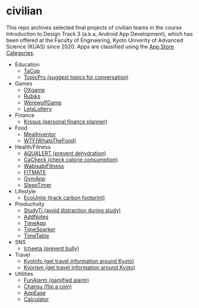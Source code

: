 # civilian
This repo archives selected final projects of civilian teams in the course Introduction to Design Track 3 (a.k.a, Android App Development), which has been offered at the Faculty of Engineering, Kyoto Univerity of Advanced Science (KUAS) since 2020. Apps are classified using the [App Store Categories](https://developers.apptweak.com/reference/app-store-categories).

* Education
  - [TaCop](https://github.com/ID3-finalProject-archive/civilian/blob/main/2022_TaCoP.aia)
  - [TopicPro (suggest topics for conversation)](https://github.com/ID3-finalProject-archive/civilian/blob/main/2022_TopicPro.aia)
* Games
  - [OXgame](https://github.com/ID3-finalProject-archive/civilian/blob/main/2022_OXgame.aia)
  - [Rubiks](https://github.com/ID3-finalProject-archive/civilian/blob/main/2023_Rubiks.aia)
  - [WerewolfGame](https://github.com/ID3-finalProject-archive/civilian/blob/main/2023_WerewolfGame.aia)
  - [LetsLottery](https://github.com/ID3-finalProject-archive/civilian/blob/main/2021_LetsLottery.aia)
* Finance
  - [Krosus (personal finance planner)](https://github.com/ID3-finalProject-archive/civilian/blob/main/2022_Krosus.aia)
* Food
  - [MealInventor](https://github.com/ID3-finalProject-archive/civilian/blob/main/2021_mealInventor.aia)
  - [WTF(WhatsTheFood)](https://github.com/ID3-finalProject-archive/civilian/blob/main/2022_WTF.aia)
* Health/Fitness
  - [AQUALERT (prevent dehydration)](https://github.com/ID3-finalProject-archive/civilian/blob/main/2022_AQUALERT.aia)
  - [CaCheck (check calorie consumption)](https://github.com/ID3-finalProject-archive/civilian/blob/main/2021_CaCheck.aia)
  - [WabisabiFitness](https://github.com/ID3-finalProject-archive/civilian/blob/main/2022_WabisabiFitness.aia)
  - [FITMATE](https://github.com/ID3-finalProject-archive/civilian/blob/main/2023_FITMATE.aia)
  - [GymApp](https://github.com/ID3-finalProject-archive/civilian/blob/main/2023_GymApp.aia)
  - [SleepTimer](https://github.com/ID3-finalProject-archive/civilian/blob/main/2023_SleepTimer.aia)
* Lifestyle
  - [EcoUnite (track carbon footprint)](https://github.com/ID3-finalProject-archive/civilian/tree/main/2023_EcoUnite)
* Productivity
  - [StudyTi (avoid distraction during study)](https://github.com/ID3-finalProject-archive/civilian/blob/main/2022_StudyTi.aia)
  - [AddNotes](https://github.com/ID3-finalProject-archive/civilian/blob/main/2021_AddNotes.aia)
  - [TimeApp](https://github.com/ID3-finalProject-archive/civilian/blob/main/2022_TimeApp.aia)
  - [TimeSparker](https://github.com/ID3-finalProject-archive/civilian/blob/main/2021_TimeSparker.aia)
  - [TimeTable](https://github.com/ID3-finalProject-archive/civilian/blob/main/2021_Timetable_Good.aia)
* SNS
  - [Icheeta (prevent bully)](https://github.com/ID3-finalProject-archive/civilian/blob/main/2021_Icheeta.aia)
* Travel
  - [KyoInfo (get travel information around Kyoto)](https://github.com/ID3-finalProject-archive/civilian/blob/main/2021_KyoInfo.aia)
  - [Kyorism (get travel information around Kyoto)](https://github.com/ID3-finalProject-archive/civilian/blob/main/2021_Kyorism.aia)
* Utilities
  - [FunAlarm (gamified alarm)](https://github.com/ID3-finalProject-archive/civilian/blob/main/2022_FunAlarm.aia)
  - [Chansu (flip a coin)](https://github.com/ID3-finalProject-archive/civilian/blob/main/2022_Chansu.aia)
  - [AppEase](https://github.com/ID3-finalProject-archive/civilian/blob/main/2022_AppEase.aia)
  - [Calculator](https://github.com/ID3-finalProject-archive/civilian/blob/main/2022_Calculator.aia)
